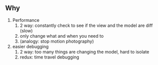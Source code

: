 ## Why

1. Performance
	1. 2 way: constantly check to see if the view and the model are diff (slow)
	2. only change what and when you need to
	3. (analogy: stop motion photography)
2. easier debugging
	1. 2 way: too many things are changing the model, hard to isolate
	2. redux: time travel debugging
